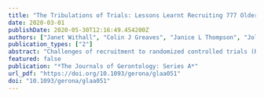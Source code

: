 ```yaml
---
title: "The Tribulations of Trials: Lessons Learnt Recruiting 777 Older Adults Into REtirement in ACTion (REACT), a Trial of a Community, Group-Based Active Aging Intervention Targeting Mobility Disability"
date: 2020-03-01
publishDate: 2020-05-30T12:16:49.454200Z
authors: ["Janet Withall", "Colin J Greaves", "Janice L Thompson", "Jolanthe L de Koning", "Jessica C Bollen", "Sarah J Moorlock", "Kenneth R Fox", "Max J Western", "Tristan Snowsill", "Antonieta Medina-Lara", "Rosina Cross", "Peter Ladlow", "Gordon Taylor", "Vasiliki Zisi", "James Clynes", "Selena Gray", "Sandra Agyapong-Badu", "Jack M Guralnik", "W Jack Rejeski", "Afroditi, for the REACT Study Research Group Stathi"]
publication_types: ["2"]
abstract: "Challenges of recruitment to randomized controlled trials (RCTs) and successful strategies to overcome them should be clearly reported to improve recruitment into future trials. REtirement in ACTion (REACT) is a United Kingdom-based multicenter RCT recruiting older adults at high risk of mobility disability to a 12-month group-based exercise and behavior maintenance program or to a minimal Healthy Aging control intervention.The recruitment target was 768 adults, aged 65 years and older scoring 4–9 on the Short Physical Performance Battery (SPPB). Recruitment methods include the following: (a) invitations mailed by general practitioners (GPs); (b) invitations distributed via third-sector organizations; and (c) public relations (PR) campaign. Yields, efficiency, and costs were calculated.The study recruited 777 (33.9% men) community-dwelling, older adults (mean age 77.55 years (SD 6.79), mean SPPB score 7.37 (SD 1.56)), 95.11% white (n = 739) and broadly representative of UK quintiles of deprivation. Over a 20-month recruitment period, 25,559 invitations were issued. Eighty-eight percent of the participants were recruited via GP invitations, 5.4% via the PR campaign, 3% via word-of-mouth, and 2.5% via third-sector organizations. Mean recruitment cost per participant was £78.47, with an extra £26.54 per recruit paid to GPs to cover research costs.REACT successfully recruited to target. Response rates were lower than initially predicted and recruitment timescales required adjustment. Written invitations from GPs were the most efficient method for recruiting older adults at risk of mobility disability. Targeted efforts could achieve more ethnically diverse cohorts. All trials should be required to provide recruitment data to enable evidence-based planning of future trials."
featured: false
publication: "*The Journals of Gerontology: Series A*"
url_pdf: "https://doi.org/10.1093/gerona/glaa051"
doi: "10.1093/gerona/glaa051"
---
```


